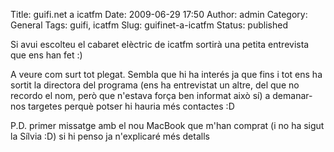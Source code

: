 Title: guifi.net a icatfm
Date: 2009-06-29 17:50
Author: admin
Category: General
Tags: guifi, icatfm
Slug: guifinet-a-icatfm
Status: published

Si avui escolteu el cabaret elèctric de icatfm sortirà una petita entrevista que ens han fet :)

A veure com surt tot plegat. Sembla que hi ha interés ja que fins i tot ens ha sortit la directora del programa (ens ha entrevistat un altre, del que no recordo el nom, però que n'estava força ben informat això sí) a demanar-nos targetes perquè potser hi hauria més contactes :D

P.D. primer missatge amb el nou MacBook que m'han comprat (i no ha sigut la Sílvia :D) si hi penso ja n'explicaré més detalls
